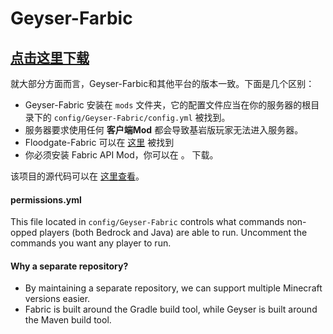 # Geyser-Farbic

## [点击这里下载](https://ci.opencollab.dev/job/GeyserMC/job/Geyser-Fabric/job/java-1.18/lastSuccessfulBuild/artifact/build/libs/Geyser-Fabric-2.0.0-SNAPSHOT.jar)

就大部分方面而言，Geyser-Farbic和其他平台的版本一致。下面是几个区别：

* Geyser-Fabric 安装在 `mods` 文件夹，它的配置文件应当在你的服务器的根目录下的 `config/Geyser-Fabric/config.yml` 被找到。
* 服务器要求使用任何 **客户端Mod** 都会导致基岩版玩家无法进入服务器。
* Floodgate-Fabric 可以在 [这里](https://github.com/GeyserMC/Floodgate-Fabric) 被找到
* 你必须安装 Fabric API Mod，你可以在 。 下载。

该项目的源代码可以在 [这里查看](https://github.com/GeyserMC/Geyser-Fabric)。

#### permissions.yml

This file located in `config/Geyser-Fabric` controls what commands non-opped players (both Bedrock and Java) are able to run. Uncomment the commands you want any player to run.

#### Why a separate repository?

* By maintaining a separate repository, we can support multiple Minecraft versions easier.
* Fabric is built around the Gradle build tool, while Geyser is built around the Maven build tool.
